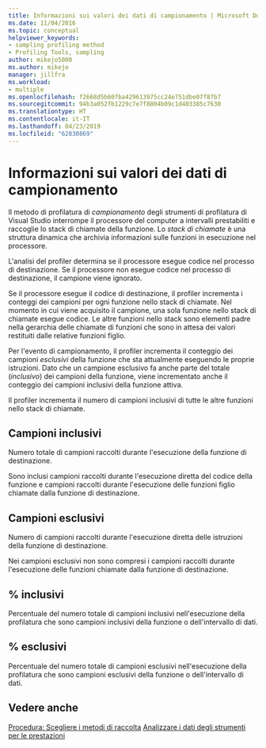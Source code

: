 ```yaml
---
title: Informazioni sui valori dei dati di campionamento | Microsoft Docs
ms.date: 11/04/2016
ms.topic: conceptual
helpviewer_keywords:
- sampling profiling method
- Profiling Tools, sampling
author: mikejo5000
ms.author: mikejo
manager: jillfra
ms.workload:
- multiple
ms.openlocfilehash: f2668d5b60fba429613975cc24e751dbe07f87b7
ms.sourcegitcommit: 94b3a052fb1229c7e7f8804b09c1d403385c7630
ms.translationtype: HT
ms.contentlocale: it-IT
ms.lasthandoff: 04/23/2019
ms.locfileid: "62830869"
---
```

# <a name="understand-sampling-data-values"></a>Informazioni sui valori dei dati di campionamento

Il metodo di profilatura di *campionamento* degli strumenti di profilatura di Visual Studio interrompe il processore del computer a intervalli prestabiliti e raccoglie lo stack di chiamate della funzione. Lo *stack di chiamate* è una struttura dinamica che archivia informazioni sulle funzioni in esecuzione nel processore.

L'analisi del profiler determina se il processore esegue codice nel processo di destinazione. Se il processore non esegue codice nel processo di destinazione, il campione viene ignorato.

Se il processore esegue il codice di destinazione, il profiler incrementa i conteggi dei campioni per ogni funzione nello stack di chiamate. Nel momento in cui viene acquisito il campione, una sola funzione nello stack di chiamate esegue codice. Le altre funzioni nello stack sono elementi padre nella gerarchia delle chiamate di funzioni che sono in attesa dei valori restituiti dalle relative funzioni figlio.

Per l'evento di campionamento, il profiler incrementa il conteggio dei campioni *esclusivi* della funzione che sta attualmente eseguendo le proprie istruzioni. Dato che un campione esclusivo fa anche parte del totale (*inclusivo*) dei campioni della funzione, viene incrementato anche il conteggio dei campioni inclusivi della funzione attiva.

 Il profiler incrementa il numero di campioni inclusivi di tutte le altre funzioni nello stack di chiamate.

## <a name="inclusive-samples"></a>Campioni inclusivi

Numero totale di campioni raccolti durante l'esecuzione della funzione di destinazione.

Sono inclusi campioni raccolti durante l'esecuzione diretta del codice della funzione e campioni raccolti durante l'esecuzione delle funzioni figlio chiamate dalla funzione di destinazione.

## <a name="exclusive-samples"></a>Campioni esclusivi

Numero di campioni raccolti durante l'esecuzione diretta delle istruzioni della funzione di destinazione.

Nei campioni esclusivi non sono compresi i campioni raccolti durante l'esecuzione delle funzioni chiamate dalla funzione di destinazione.

## <a name="inclusive-percent"></a>% inclusivi

Percentuale del numero totale di campioni inclusivi nell'esecuzione della profilatura che sono campioni inclusivi della funzione o dell'intervallo di dati.

## <a name="exclusive-percent"></a>% esclusivi

Percentuale del numero totale di campioni esclusivi nell'esecuzione della profilatura che sono campioni esclusivi della funzione o dell'intervallo di dati.

## <a name="see-also"></a>Vedere anche

[Procedura: Scegliere i metodi di raccolta](../profiling/how-to-choose-collection-methods.md)
[Analizzare i dati degli strumenti per le prestazioni](../profiling/analyzing-performance-tools-data.md)